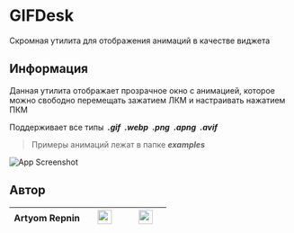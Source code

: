 # GIFDesk

Скромная утилита для отображения анимаций в качестве виджета

## Информация

Данная утилита отображает прозрачное окно с анимацией, которое можно свободно перемещать зажатием ЛКМ и настраивать нажатием ПКМ

Поддерживает все типы&ensp;**_.gif_**&ensp;**_.webp_**&ensp;**_.png_**&ensp;**_.apng_**&ensp;**_.avif_**

> Примеры анимаций лежат в папке **_examples_**

![App Screenshot](https://github.com/user-attachments/assets/6cd87de8-48e8-4a9e-b251-10dc3bd414ef)


## Автор

| **Artyom Repnin** | &ensp;&ensp;<a href="https://vk.com/id508102498" target="_blank"><img src="https://github.com/user-attachments/assets/bdd71ad8-7f1a-4188-ab0a-6cf8b13310cb" height="25"></a>&ensp;&ensp; | &ensp;&ensp;<a href="https://t.me/pod_salyami" target="_blank"><img src="https://github.com/user-attachments/assets/0f86710b-9c95-4612-b8cb-6393d8359325" height="25"></a>&ensp;&ensp;
| ------------- | ------------- | ------------- |

